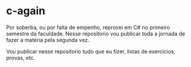 # c-again
Por soberba, ou por falta de empenho, reprovei em C# no primeiro semestre da faculdade. Nesse repositorio vou publicar toda a jornada de fazer a matéria pela segunda vez.

Vou publicar nesse repositorio tudo que eu fizer, listas de exercicios, provas, etc.
